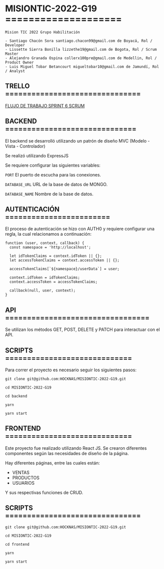 
# MISIONTIC-2022-G19 ====================

    Mision TIC 2022 Grupo Habilitación
    
    - Santiago Chacón Sora santiago.chacon99@gmail.com de Boyacá, Rol / Developer
    - Lissette Sierra Bonilla lizzethe19@gmail.com de Bogota, Rol / Scrum Master
    - Alejandro Granada Ospina collerx100pre@gmail.com de Medellin, Rol / Product Owner
    - Luis Miguel Tobar Betancourt migueltobar10@gmail.com de Jamundí, Rol / Analyst


## TRELLO ===============================

 [FLUJO DE TRABAJO SPRINT 6 SCRUM](https://trello.com/b/y92EmE5m)



## BACKEND ==============================

El backend se desarrolló utilizando un patrón de diseño MVC (Modelo - Vista - Controlador)

Se realizó utilizando ExpressJS

Se requiere configurar las siguientes variables:

`PORT` El puerto de escucha para las conexiones.

`DATABASE_URL` URL de la base de datos de MONGO.

`DATABASE_NAME` Nombre de la base de datos.



## AUTENTICACIÓN ========================

El proceso de autenticación se hizo con AUTH0 y requiere configurar una regla, la cual relacionamos a continuación:

```
function (user, context, callback) {
  const namespace = 'http://localhost';
  
  let idTokenClaims = context.idToken || {};
  let accessTokenClaims = context.accessToken || {};
  
  accessTokenClaims[`${namespace}/userData`] = user;
  
  context.idToken = idTokenClaims;
  context.accessToken = accessTokenClaims;
  
  callback(null, user, context);
}

```


## API =================================

Se utilizan los métodos GET, POST, DELETE y PATCH para interactuar con el API.



## SCRIPTS =============================


Para correr el proyecto es necesario seguir los siguientes pasos:

`git clone git@github.com:HOCKNAS/MISIONTIC-2022-G19.git`

`cd MISIONTIC-2022-G19`

`cd backend`

`yarn`

`yarn start`



## FRONTEND =============================

Este proyecto fue realizado utilizando React JS. Se crearon diferentes componentes según las necesidades de diseño de la página.

Hay diferentes páginas, entre las cuales están:

- VENTAS
- PRODUCTOS
- USUARIOS

Y sus respectivas funciones de CRUD.



## SCRIPTS ===============================

`git clone git@github.com:HOCKNAS/MISIONTIC-2022-G19.git`

`cd MISIONTIC-2022-G19`

`cd frontend`

`yarn`

`yarn start`


